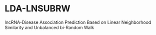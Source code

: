 # LDA-LNSUBRW
lncRNA-Disease Association Prediction Based on Linear Neighborhood Similarity and Unbalanced bi-Random Walk
